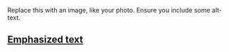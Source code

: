 Replace this with an image, like your photo. Ensure you include some alt-text.
<h2><u> Emphasized text</u></h2>
